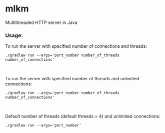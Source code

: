 # mlkm
Multithreaded HTTP server in Java

### Usage:
To run the server with specified number of connections and threads:

`./gradlew run --args='port_number number_of_threads number_of_connections'`

&nbsp;

To run the server with specified number of threads and unlimited connections:

`./gradlew run --args='port_number number_of_threads number_of_connections'`

&nbsp;

Default number of threads (default threads = 4) and unlimited connections:

`./gradlew run --args='port_number'`
